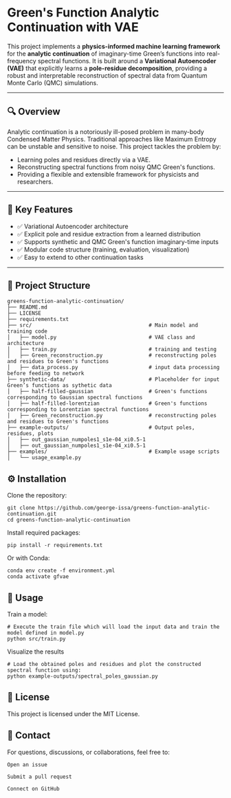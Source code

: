 # Green's Function Analytic Continuation with VAE

This project implements a **physics-informed machine learning framework** for the **analytic continuation** of imaginary-time Green’s functions into real-frequency spectral functions. It is built around a **Variational Autoencoder (VAE)** that explicitly learns a **pole-residue decomposition**, providing a robust and interpretable reconstruction of spectral data from Quantum Monte Carlo (QMC) simulations.

---

## 🔍 Overview

Analytic continuation is a notoriously ill-posed problem in many-body Condensed Matter Physics. Traditional approaches like Maximum Entropy can be unstable and sensitive to noise. This project tackles the problem by:

- Learning poles and residues directly via a VAE.
- Reconstructing spectral functions from noisy QMC Green's functions.
- Providing a flexible and extensible framework for physicists and researchers.

---

## 🧠 Key Features

- ✅ Variational Autoencoder architecture
- ✅ Explicit pole and residue extraction from a learned distribution
- ✅ Supports synthetic and QMC Green's function imaginary-time inputs
- ✅ Modular code structure (training, evaluation, visualization)
- ✅ Easy to extend to other continuation tasks

---

## 📁 Project Structure
```text
greens-function-analytic-continuation/
├── README.md
├── LICENSE
├── requirements.txt
├── src/                                      # Main model and training code
│   ├── model.py                              # VAE class and architecture
│   ├── train.py                              # training and testing
│   ├── Green_reconstruction.py               # reconstructing poles and residues to Green's functions
│   ├── data_process.py                       # input data processing before feeding to network
├── synthetic-data/                           # Placeholder for input Green’s functions as sythetic data
│   ├── half-filled-gaussian                  # Green's functions corresponding to Gaussian spectral functions
│   ├── half-filled-lorentzian                # Green's functions corresponding to Lorentzian spectral functions
│   ├── Green_reconstruction.py               # reconstructing poles and residues to Green's functions
├── example-outputs/                          # Output poles, residues, plots
│   ├── out_gaussian_numpoles1_s1e-04_xi0.5-1 
│   ├── out_gaussian_numpoles1_s1e-04_xi0.5-1
├── examples/                                 # Example usage scripts
│   └── usage_example.py
```


## ⚙️ Installation

Clone the repository:
```
git clone https://github.com/george-issa/greens-function-analytic-continuation.git
cd greens-function-analytic-continuation
```

Install required packages:
```
pip install -r requirements.txt
```

Or with Conda:
```
conda env create -f environment.yml
conda activate gfvae
```

## 🚀 Usage

Train a model:
```
# Execute the train file which will load the input data and train the model defined in model.py
python src/train.py
```
Visualize the results
```
# Load the obtained poles and residues and plot the constructed spectral function using:
python example-outputs/spectral_poles_gaussian.py
```

## 📄 License

This project is licensed under the MIT License.

## 🙋 Contact

For questions, discussions, or collaborations, feel free to:

    Open an issue

    Submit a pull request

    Connect on GitHub
